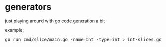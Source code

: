 # generators
just playing around with go code generation a bit

example:
<pre>go run cmd/slice/main.go -name=Int -type=int > int-slices.go</pre> 

